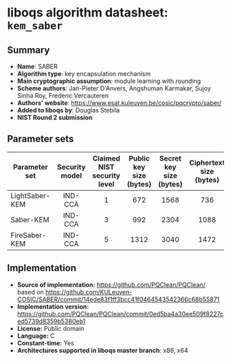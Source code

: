 liboqs algorithm datasheet: `kem_saber`
=====================================================

Summary
-------

- **Name**: SABER
- **Algorithm type**: key encapsulation mechanism
- **Main cryptographic assumption**: module learning with rounding
- **Scheme authors**: Jan-Pieter D'Anvers, Angshuman Karmakar, Sujoy Sinha Roy, Frederic Vercauteren
- **Authors' website**: https://www.esat.kuleuven.be/cosic/pqcrypto/saber/
- **Added to liboqs by**: Douglas Stebila
- **NIST Round 2 submission**

Parameter sets
--------------

| Parameter set  | Security model | Claimed NIST security level | Public key size (bytes) | Secret key size (bytes) | Ciphertext size (bytes) | Shared secret size (bytes) |
|----------------|:--------------:|:---------------------------:|:-----------------------:|:-----------------------:|:-----------------------:|:--------------------------:|
| LightSaber-KEM |     IND-CCA    |              1              |           672           |           1568          |           736           |             32             |
| Saber-KEM      |     IND-CCA    |              3              |           992           |           2304          |           1088          |             32             |
| FireSaber-KEM  |     IND-CCA    |              5              |           1312          |           3040          |           1472          |             32             |

Implementation
--------------

- **Source of implementation:** https://github.com/PQClean/PQClean/ based on https://github.com/KULeuven-COSIC/SABER/commit/14ede83f1ff3bcc41f0464543542366c68b55871
- **Implementation version:** https://github.com/PQClean/PQClean/commit/0ed5ba4a30ee509f8227ced5739d8359b5380eb1
- **License:** Public domain
- **Language:** C
- **Constant-time:** Yes
- **Architectures supported in liboqs master branch**: x86, x64
